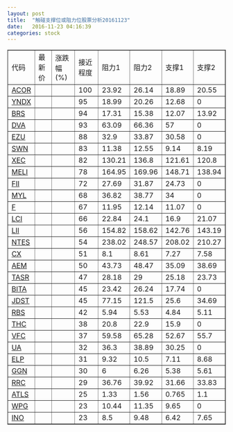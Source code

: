 ```yaml
---
layout: post
title:  "触碰支撑位或阻力位股票分析20161123"
date:   2016-11-23 04:16:39
categories: stock
---
```

<script type="text/javascript">
var stockList = []
stockList.push('gb_acor');
stockList.push('gb_yndx');
stockList.push('gb_brs');
stockList.push('gb_dva');
stockList.push('gb_ezu');
stockList.push('gb_swn');
stockList.push('gb_xec');
stockList.push('gb_meli');
stockList.push('gb_fii');
stockList.push('gb_myl');
stockList.push('gb_f');
stockList.push('gb_lci');
stockList.push('gb_lii');
stockList.push('gb_ntes');
stockList.push('gb_cx');
stockList.push('gb_aem');
stockList.push('gb_tasr');
stockList.push('gb_bita');
stockList.push('gb_jdst');
stockList.push('gb_rbs');
stockList.push('gb_thc');
stockList.push('gb_vfc');
stockList.push('gb_ua');
stockList.push('gb_elp');
stockList.push('gb_ggn');
stockList.push('gb_rrc');
stockList.push('gb_atls');
stockList.push('gb_wpg');
stockList.push('gb_ino');
</script>
<table border="1">
 <tr>
 <td>代码</td>
 <td>最新价</td>
 <td>涨跌幅(%)</td>
 <td>接近程度</td>
 <td>阻力1</td>
 <td>阻力2</td>
 <td>支撑1</td>
 <td>支撑2</td>
</tr>
  <tr id="acor" class="green">
  <td><a href="http://stock.finance.sina.com.cn/usstock/quotes/ACOR.html" target="_blank">ACOR</a></td><td></td><td></td><td>100</td><td>23.92</td><td>26.14</td><td>18.89</td><td>20.55</td></tr>
  <tr id="yndx" class="red">
  <td><a href="http://stock.finance.sina.com.cn/usstock/quotes/YNDX.html" target="_blank">YNDX</a></td><td></td><td></td><td>95</td><td>18.99</td><td>20.26</td><td>12.68</td><td>0</td></tr>
  <tr id="brs" class="red">
  <td><a href="http://stock.finance.sina.com.cn/usstock/quotes/BRS.html" target="_blank">BRS</a></td><td></td><td></td><td>94</td><td>17.31</td><td>15.38</td><td>12.07</td><td>13.92</td></tr>
  <tr id="dva" class="red">
  <td><a href="http://stock.finance.sina.com.cn/usstock/quotes/DVA.html" target="_blank">DVA</a></td><td></td><td></td><td>93</td><td>63.09</td><td>66.36</td><td>57</td><td>0</td></tr>
  <tr id="ezu" class="green">
  <td><a href="http://stock.finance.sina.com.cn/usstock/quotes/EZU.html" target="_blank">EZU</a></td><td></td><td></td><td>88</td><td>32.9</td><td>33.87</td><td>30.58</td><td>0</td></tr>
  <tr id="swn" class="red">
  <td><a href="http://stock.finance.sina.com.cn/usstock/quotes/SWN.html" target="_blank">SWN</a></td><td></td><td></td><td>83</td><td>11.38</td><td>12.55</td><td>9.14</td><td>8.19</td></tr>
  <tr id="xec" class="red">
  <td><a href="http://stock.finance.sina.com.cn/usstock/quotes/XEC.html" target="_blank">XEC</a></td><td></td><td></td><td>82</td><td>130.21</td><td>136.8</td><td>121.61</td><td>120.8</td></tr>
  <tr id="meli" class="red">
  <td><a href="http://stock.finance.sina.com.cn/usstock/quotes/MELI.html" target="_blank">MELI</a></td><td></td><td></td><td>78</td><td>164.95</td><td>169.96</td><td>148.71</td><td>138.94</td></tr>
  <tr id="fii" class="red">
  <td><a href="http://stock.finance.sina.com.cn/usstock/quotes/FII.html" target="_blank">FII</a></td><td></td><td></td><td>72</td><td>27.69</td><td>31.87</td><td>24.73</td><td>0</td></tr>
  <tr id="myl" class="red">
  <td><a href="http://stock.finance.sina.com.cn/usstock/quotes/MYL.html" target="_blank">MYL</a></td><td></td><td></td><td>68</td><td>36.82</td><td>38.77</td><td>34</td><td>0</td></tr>
  <tr id="f" class="red">
  <td><a href="http://stock.finance.sina.com.cn/usstock/quotes/F.html" target="_blank">F</a></td><td></td><td></td><td>67</td><td>11.95</td><td>12.14</td><td>11.07</td><td>0</td></tr>
  <tr id="lci" class="green">
  <td><a href="http://stock.finance.sina.com.cn/usstock/quotes/LCI.html" target="_blank">LCI</a></td><td></td><td></td><td>66</td><td>22.84</td><td>24.1</td><td>16.9</td><td>21.07</td></tr>
  <tr id="lii" class="red">
  <td><a href="http://stock.finance.sina.com.cn/usstock/quotes/LII.html" target="_blank">LII</a></td><td></td><td></td><td>56</td><td>154.82</td><td>158.62</td><td>142.76</td><td>143.19</td></tr>
  <tr id="ntes" class="red">
  <td><a href="http://stock.finance.sina.com.cn/usstock/quotes/NTES.html" target="_blank">NTES</a></td><td></td><td></td><td>54</td><td>238.02</td><td>248.57</td><td>208.02</td><td>210.27</td></tr>
  <tr id="cx" class="red">
  <td><a href="http://stock.finance.sina.com.cn/usstock/quotes/CX.html" target="_blank">CX</a></td><td></td><td></td><td>51</td><td>8.1</td><td>8.61</td><td>7.27</td><td>7.58</td></tr>
  <tr id="aem" class="red">
  <td><a href="http://stock.finance.sina.com.cn/usstock/quotes/AEM.html" target="_blank">AEM</a></td><td></td><td></td><td>50</td><td>43.73</td><td>48.47</td><td>35.09</td><td>38.69</td></tr>
  <tr id="tasr" class="red">
  <td><a href="http://stock.finance.sina.com.cn/usstock/quotes/TASR.html" target="_blank">TASR</a></td><td></td><td></td><td>47</td><td>28.18</td><td>29</td><td>25.18</td><td>23.73</td></tr>
  <tr id="bita" class="red">
  <td><a href="http://stock.finance.sina.com.cn/usstock/quotes/BITA.html" target="_blank">BITA</a></td><td></td><td></td><td>45</td><td>23.42</td><td>26.24</td><td>17.74</td><td>0</td></tr>
  <tr id="jdst" class="green">
  <td><a href="http://stock.finance.sina.com.cn/usstock/quotes/JDST.html" target="_blank">JDST</a></td><td></td><td></td><td>45</td><td>77.15</td><td>121.5</td><td>25.6</td><td>34.69</td></tr>
  <tr id="rbs" class="green">
  <td><a href="http://stock.finance.sina.com.cn/usstock/quotes/RBS.html" target="_blank">RBS</a></td><td></td><td></td><td>42</td><td>5.94</td><td>5.53</td><td>4.84</td><td>5.11</td></tr>
  <tr id="thc" class="green">
  <td><a href="http://stock.finance.sina.com.cn/usstock/quotes/THC.html" target="_blank">THC</a></td><td></td><td></td><td>38</td><td>20.8</td><td>22.9</td><td>15.9</td><td>0</td></tr>
  <tr id="vfc" class="green">
  <td><a href="http://stock.finance.sina.com.cn/usstock/quotes/VFC.html" target="_blank">VFC</a></td><td></td><td></td><td>37</td><td>59.58</td><td>65.28</td><td>52.67</td><td>55.7</td></tr>
  <tr id="ua" class="green">
  <td><a href="http://stock.finance.sina.com.cn/usstock/quotes/UA.html" target="_blank">UA</a></td><td></td><td></td><td>32</td><td>36.3</td><td>38.89</td><td>30.25</td><td>0</td></tr>
  <tr id="elp" class="green">
  <td><a href="http://stock.finance.sina.com.cn/usstock/quotes/ELP.html" target="_blank">ELP</a></td><td></td><td></td><td>31</td><td>9.32</td><td>10.5</td><td>7.11</td><td>8.68</td></tr>
  <tr id="ggn" class="green">
  <td><a href="http://stock.finance.sina.com.cn/usstock/quotes/GGN.html" target="_blank">GGN</a></td><td></td><td></td><td>30</td><td>6</td><td>6.26</td><td>5.38</td><td>5.61</td></tr>
  <tr id="rrc" class="red">
  <td><a href="http://stock.finance.sina.com.cn/usstock/quotes/RRC.html" target="_blank">RRC</a></td><td></td><td></td><td>29</td><td>36.76</td><td>39.92</td><td>31.66</td><td>33.83</td></tr>
  <tr id="atls" class="red">
  <td><a href="http://stock.finance.sina.com.cn/usstock/quotes/ATLS.html" target="_blank">ATLS</a></td><td></td><td></td><td>25</td><td>1.33</td><td>1.56</td><td>0.765</td><td>1.1</td></tr>
  <tr id="wpg" class="red">
  <td><a href="http://stock.finance.sina.com.cn/usstock/quotes/WPG.html" target="_blank">WPG</a></td><td></td><td></td><td>23</td><td>10.44</td><td>11.35</td><td>9.65</td><td>0</td></tr>
  <tr id="ino" class="green">
  <td><a href="http://stock.finance.sina.com.cn/usstock/quotes/INO.html" target="_blank">INO</a></td><td></td><td></td><td>23</td><td>8.5</td><td>9.48</td><td>6.42</td><td>7.65</td></tr>
</table>
